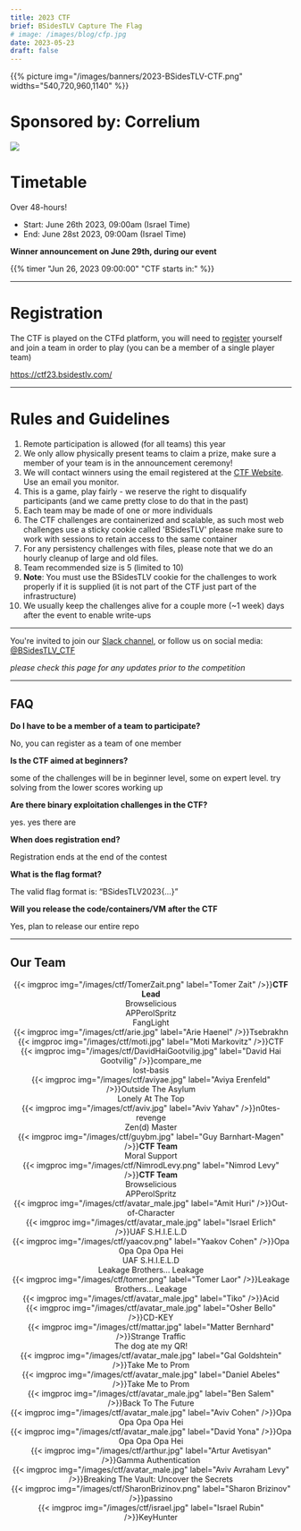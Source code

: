 ```yaml
---
title: 2023 CTF
brief: BSidesTLV Capture The Flag
# image: /images/blog/cfp.jpg
date: 2023-05-23
draft: false
---
```


{{% picture img="/images/banners/2023-BSidesTLV-CTF.png" widths="540,720,960,1140" %}}


# Sponsored by: Correlium
![](/images/ctf/2023_correlium.png)

#  Timetable

Over 48-hours!

* Start: June 26th 2023, 09:00am (Israel Time)
* End:   June 28st 2023, 09:00am (Israel Time)

**Winner announcement on June 29th, during our event**

{{% timer "Jun 26, 2023 09:00:00" "CTF starts in:" %}}

---

# Registration

The CTF is played on the CTFd platform, you will need to [register](https://ctf23.bsidestlv.com) yourself and join a team in order to play (you can be a member of a single player team)

https://ctf23.bsidestlv.com/

<!-- ## Hall of Fame

<div class="row around-xs avatars" style="text-align:center">
    <div>{{< imgproc img="/images/ctf/avatar_group.jpeg" label="1st Place" />}}<b>idek</b></div>
</div>
<div class="row around-xs avatars" style="text-align:center">
    <div>{{< imgproc img="/images/ctf/avatar_group.png" label="2nd Place" />}}<b>BobbyTables</b></div>
    <div>{{< imgproc img="/images/ctf/avatar_group.png" label="3rd Place" />}}<b>TheHotDogSellers</b></div>
</div>

---

## Resources and WriteUps

- [BSidesTLV 2022 CTF — “Roll The Impossible” Writeup](https://medium.com/@__omertal__/bsidestlv-2022-ctf-roll-the-impossible-writeup-e5d5a2583909)
- [BSidesTLV 2022 CTF - "Medium Expectations"](https://www.thesecuritywind.com/post/bsidestlv-2022-ctf-medium-expectations)
- [BSidesTLV 2022 CTF – SEV](https://sekai.team/blog/bsidestlv-2022/sev/)
- [BSidesTLV 2022 CTF – Intergalactic Communicator](https://sekai.team/blog/bsidestlv-2022/intergalactic_communicator/)
- [BSidesTLV 2022 CTF – Code is Law](https://sekai.team/blog/bsidestlv-2022/code_is_law/)
- [Code is Law 1: Solidity CTF Challenge Writeup](https://medium.com/@patternrecognizer/solidity-ctf-writeup-code-is-law-1-465428bf4bd5)

## Statistics

* 26 Challenges
* 7 Categories
* 1158 Registered users
    * From 7963 IP addresses
* 681 Registered teams
* 678 Solved challenges
* 190 Teams solved at least 1 challenge

[Winner announcements presentation](/static.bsidestlv.com/BSidesTLV2022.pdf)
---
 -->
---
# Rules and Guidelines

1. Remote participation is allowed (for all teams) this year
1. We only allow physically present teams to claim a prize, make sure a member of your team is in the announcement ceremony!
1. We will contact winners using the email registered at the [CTF Website](https://ctf23.bsidestlv.com). Use an email you monitor.
1. This is a game, play fairly - we reserve the right to disqualify participants (and we came pretty close to do that in the past)
1. Each team may be made of one or more individuals
1. The CTF challenges are containerized and scalable, as such most web challenges use a sticky cookie called 'BSidesTLV' please make sure to work with sessions to retain access to the same container
1. For any persistency challenges with files, please note that we do an hourly cleanup of large and old files.
1. Team recommended size is 5 (limited to 10)
1. **Note**: You must use the BSidesTLV cookie for the challenges to work properly if it is supplied (it is not part of the CTF just part of the infrastructure)
1. We usually keep the challenges alive for a couple more (~1 week) days after the event to enable write-ups

---

You're invited to join our [Slack channel](https://slack.bsidestlv.com), or follow us on social media: [@BSidesTLV_CTF](https://twitter.com/BSidesTLV_CTF)

*please check this page for any updates prior to the competition*

---

## FAQ

**Do I have to be a member of a team to participate?**

No, you can register as a team of one member

**Is the CTF aimed at beginners?**

some of the challenges will be in beginner level, some on expert level. try solving from the lower scores working up 

**Are there binary exploitation challenges in the CTF?**

yes. yes there are

**When does registration end?**

Registration ends at the end of the contest

**What is the flag format?**

The valid flag format is: “BSidesTLV2023{…}”

**Will you release the code/containers/VM after the CTF**

Yes, plan to release our entire repo

---

## Our Team

<div class="row around-xs avatars shuffle" style="text-align:center">
    <div>{{< imgproc img="/images/ctf/TomerZait.png" label="Tomer Zait" />}}<b>CTF Lead</b><br>Browselicious<br>APPerolSpritz<br>
FangLight</div>
    <div>{{< imgproc img="/images/ctf/arie.jpg" label="Arie Haenel" />}}Tsebrakhn</div>
    <div>{{< imgproc img="/images/ctf/moti.jpg" label="Moti Markovitz" />}}CTF</div>
    <div>{{< imgproc img="/images/ctf/DavidHaiGootvilig.jpg" label="David Hai Gootvilig" />}}compare_me<br>lost-basis</div>
    <div>{{< imgproc img="/images/ctf/aviyae.jpg" label="Aviya Erenfeld" />}}Outside The Asylum<br>Lonely At The Top</div>
    <div>{{< imgproc img="/images/ctf/aviv.jpg" label="Aviv Yahav" />}}n0tes-revenge<br>Zen(d) Master</div>
    <div>{{< imgproc img="/images/ctf/guybm.jpg" label="Guy Barnhart-Magen" />}}<b>CTF Team</b><br/>Moral Support</div>
    <div>{{< imgproc img="/images/ctf/NimrodLevy.png" label="Nimrod Levy" />}}<b>CTF Team</b><br>Browselicious<br>APPerolSpritz</div>
    <div>{{< imgproc img="/images/ctf/avatar_male.jpg" label="Amit Huri" />}}Out-of-Character</div>
    <div>{{< imgproc img="/images/ctf/avatar_male.jpg" label="Israel Erlich" />}}UAF S.H.I.E.L.D</div>
    <div>{{< imgproc img="/images/ctf/yaacov.png" label="Yaakov Cohen" />}}Opa Opa Opa Opa Hei<br>UAF S.H.I.E.L.D<br>Leakage Brothers... Leakage</div>
    <div>{{< imgproc img="/images/ctf/tomer.png" label="Tomer Laor" />}}Leakage Brothers... Leakage</div>
    <div>{{< imgproc img="/images/ctf/avatar_male.jpg" label="Tiko" />}}Acid</div>
    <div>{{< imgproc img="/images/ctf/avatar_male.jpg" label="Osher Bello" />}}CD-KEY</div>
    <div>{{< imgproc img="/images/ctf/mattar.jpg" label="Matter Bernhard" />}}Strange Traffic<br>The dog ate my QR!</div>
    <div>{{< imgproc img="/images/ctf/avatar_male.jpg" label="Gal Goldshtein" />}}Take Me to Prom</div>
    <div>{{< imgproc img="/images/ctf/avatar_male.jpg" label="Daniel Abeles" />}}Take Me to Prom</div>
    <div>{{< imgproc img="/images/ctf/avatar_male.jpg" label="Ben Salem" />}}Back To The Future</div>
    <div>{{< imgproc img="/images/ctf/avatar_male.jpg" label="Aviv Cohen" />}}Opa Opa Opa Opa Hei</div>
    <div>{{< imgproc img="/images/ctf/avatar_male.jpg" label="David Yona" />}}Opa Opa Opa Opa Hei</div>
    <div>{{< imgproc img="/images/ctf/arthur.jpg" label="Artur Avetisyan" />}}Gamma Authentication</div>
    <div>{{< imgproc img="/images/ctf/avatar_male.jpg" label="Aviv Avraham Levy" />}}Breaking The Vault: Uncover the Secrets</div>
    <div>{{< imgproc img="/images/ctf/SharonBrizinov.png" label="Sharon Brizinov" />}}passino</div>
    <div>{{< imgproc img="/images/ctf/israel.jpg" label="Israel Rubin" />}}KeyHunter</div>
</div>

